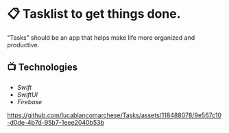 # 📋 Tasklist to get things done.

"Tasks" should be an app that helps make life more organized and productive.

## 📺 Technologies

- _Swift_
- _SwiftUI_
- _Firebase_











https://github.com/lucablancomarchese/Tasks/assets/118488078/9e567c10-d0de-4b7d-95b7-1eee2040b53b

